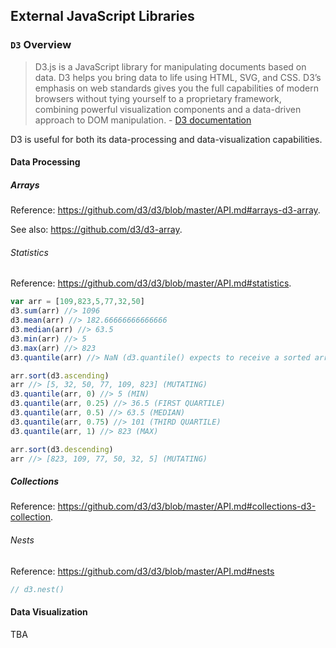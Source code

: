 ## External JavaScript Libraries

### `D3` Overview

> D3.js is a JavaScript library for manipulating documents based on data. D3 helps you bring data to life using HTML, SVG, and CSS. D3’s emphasis on web standards gives you the full capabilities of modern browsers without tying yourself to a proprietary framework, combining powerful visualization components and a data-driven approach to DOM manipulation. - [D3 documentation](https://d3js.org/)

D3 is useful for both its data-processing and data-visualization capabilities.

#### Data Processing

##### Arrays

Reference: https://github.com/d3/d3/blob/master/API.md#arrays-d3-array.

See also: https://github.com/d3/d3-array.

###### Statistics

Reference: https://github.com/d3/d3/blob/master/API.md#statistics.

```` js
var arr = [109,823,5,77,32,50]
d3.sum(arr) //> 1096
d3.mean(arr) //> 182.66666666666666
d3.median(arr) //> 63.5
d3.min(arr) //> 5
d3.max(arr) //> 823
d3.quantile(arr) //> NaN (d3.quantile() expects to receive a sorted array)

arr.sort(d3.ascending)
arr //> [5, 32, 50, 77, 109, 823] (MUTATING)
d3.quantile(arr, 0) //> 5 (MIN)
d3.quantile(arr, 0.25) //> 36.5 (FIRST QUARTILE)
d3.quantile(arr, 0.5) //> 63.5 (MEDIAN)
d3.quantile(arr, 0.75) //> 101 (THIRD QUARTILE)
d3.quantile(arr, 1) //> 823 (MAX)

arr.sort(d3.descending)
arr //> [823, 109, 77, 50, 32, 5] (MUTATING)
````

##### Collections

Reference: https://github.com/d3/d3/blob/master/API.md#collections-d3-collection.

###### Nests

Reference: https://github.com/d3/d3/blob/master/API.md#nests
```` js
// d3.nest()
````

#### Data Visualization

TBA
